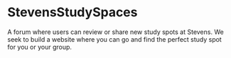 # StevensStudySpaces
A forum where users can review or share new study spots at Stevens. We seek to build a website where you can go and find the perfect study spot for you or your group. 
